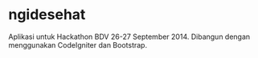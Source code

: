 ngidesehat
==========

Aplikasi untuk Hackathon BDV 26-27 September 2014. Dibangun dengan menggunakan CodeIgniter dan Bootstrap.
